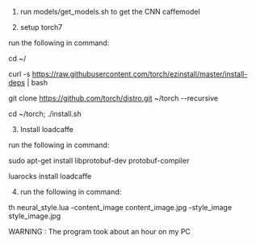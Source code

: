 1. run models/get_models.sh to get the CNN caffemodel 

2. setup torch7
  
  run the following in command:
  
  cd ~/

  curl -s https://raw.githubusercontent.com/torch/ezinstall/master/install-deps | bash
  
  git clone https://github.com/torch/distro.git ~/torch --recursive
  
  cd ~/torch; ./install.sh

3. Install loadcaffe
  
  run the following in command:

  sudo apt-get install libprotobuf-dev protobuf-compiler
  
  luarocks install loadcaffe
  
4.  run the following in command:
  
  th neural_style.lua -content_image content_image.jpg -style_image style_image.jpg

WARNING : The program took about an hour on my PC